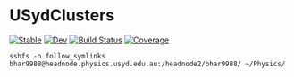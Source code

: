 # USydClusters

[![Stable](https://img.shields.io/badge/docs-stable-blue.svg)](https://brendanjohnharris.github.io/USydClusters.jl/stable/)
[![Dev](https://img.shields.io/badge/docs-dev-blue.svg)](https://brendanjohnharris.github.io/USydClusters.jl/dev/)
[![Build Status](https://github.com/brendanjohnharris/USydClusters.jl/actions/workflows/CI.yml/badge.svg?branch=main)](https://github.com/brendanjohnharris/USydClusters.jl/actions/workflows/CI.yml?query=branch%3Amain)
[![Coverage](https://codecov.io/gh/brendanjohnharris/USydClusters.jl/branch/main/graph/badge.svg)](https://codecov.io/gh/brendanjohnharris/USydClusters.jl)


`sshfs -o follow_symlinks bhar9988@headnode.physics.usyd.edu.au:/headnode2/bhar9988/ ~/Physics/`
